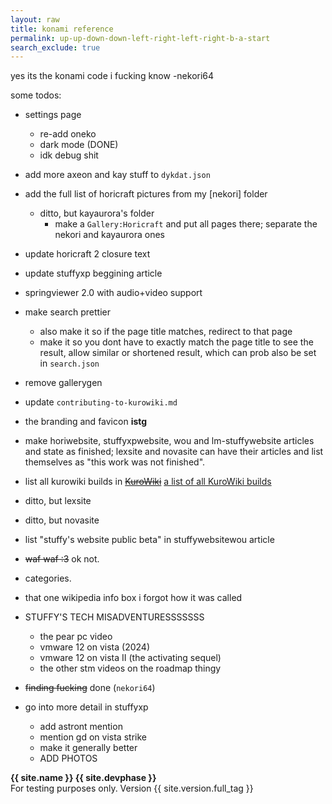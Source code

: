 ```yaml
---
layout: raw
title: konami reference
permalink: up-up-down-down-left-right-left-right-b-a-start
search_exclude: true
---
```


yes its the konami code i fucking know -nekori64

some todos:

- settings page
    - re-add oneko
    - dark mode (DONE)
    - idk debug shit

- add more axeon and kay stuff to `dykdat.json`

- add the full list of horicraft pictures from my [nekori] folder
    - ditto, but kayaurora's folder
        - make a `Gallery:Horicraft` and put all pages there; separate the nekori and kayaurora ones

- update horicraft 2 closure text

- update stuffyxp beggining article

- springviewer 2.0 with audio+video support

- make search prettier
    - also make it so if the page title matches, redirect to that page
    - make it so you dont have to exactly match the page title to see the result, allow similar or shortened result, which can prob also be set in `search.json`

- remove gallerygen

- update `contributing-to-kurowiki.md`

- the branding and favicon **istg**

- make horiwebsite, stuffyxpwebsite, wou and lm-stuffywebsite articles and state as finished; lexsite and novasite can have their articles and list themselves as "this work was not finished".

- list all kurowiki builds in ~~[KuroWiki](KuroWiki)~~ [a list of all KuroWiki builds](List_of_all_KuroWiki_builds)

- ditto, but lexsite

- ditto, but novasite

- list "stuffy's website public beta" in stuffywebsitewou article

- ~~waf waf :3~~ ok not.

- categories.

- that one wikipedia info box i forgot how it was called

- STUFFY'S TECH MISADVENTURESSSSSSS
    - the pear pc video
    - vmware 12 on vista (2024)
    - vmware 12 on vista II (the activating sequel)
    - the other stm videos on the roadmap thingy

- ~~finding fucking~~ done (`nekori64`)

- go into more detail in stuffyxp
    - add astront mention
    - mention gd on vista strike
    - make it generally better
    - ADD PHOTOS

<!-- 

hello sirs, foxes and madamms welcome i am john shrek and this is 2 /j


up where the mountains meet the heavens above
out where the lightning splits the sea
i could swear that theres someone somewhere watching me
through the wind and the chill and the rain
and the storm and the flood
...then the next part is shit.

then it goes

na na na naaa
i need a hero!
i'm holding out for a hero 'til the morning of light.
and he's gotta be sure!
and it's gotta be soon!
and he's gotta be larger than life!


then we get the puss in boots cute moment

uh then it goes to the chorus again i guess
then fiona knocks out charming
then shrek kisses fiona

then happy ending
 -->


**{{ site.name }} {{ site.devphase }}**<br>For testing purposes only. Version {{ site.version.full_tag }}